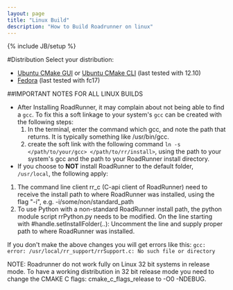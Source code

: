 ```yaml
---
layout: page
title: "Linux Build"
description: "How to Build Roadrunner on linux"
---
```

{% include JB/setup %}

#Distribution
Select your distribution:

* [Ubuntu CMake GUI](buildrr_ubuntu_cmakegui.html) or [Ubuntu CMake CLI](buildrr_ubuntu_cmakecli.html) (last tested with 12.10)
* [Fedora](buildrr_fedora.html) (last tested with fc17)

##IMPORTANT NOTES FOR ALL LINUX BUILDS
* After Installing RoadRunner, it may complain about not being able to find a `gcc`. To fix this a soft linkage to your system's `gcc` can be created with the following steps:
    1. In the terminal, enter the command which gcc, and note the path that returns. It is typically something like /usr/bin/gcc.
    2. create the soft link with the following command `ln -s </path/to/your/gcc> </path/to/rr/install>`, using the path to your system's gcc and the path to your RoadRunner install directory.
* If you choose to **NOT** install RoadRunner to the default folder, `/usr/local`, the following apply:
1. The command line client rr_c (C-api client of RoadRunner) need to receive the install path to where RoadRunner was installed, using the flag "-i", e.g. -i/some/non/standard_path
2. To use Python with a non-standard RoadRunner install path, the python module script rrPython.py needs to be modified. On the line starting with #handle.setInstallFolder(..): Uncomment the line and supply proper path to where RoadRunner was installed.


If you don't make the above changes you will get errors like this: `gcc: error: /usr/local/rr_support/rrSupport.c: No such file or directory`

NOTE: Roadrunner do not work fully on Linux 32 bit systems in release mode. To have a working distribution in 32 bit release mode you need to change the CMAKE C flags: cmake_c_flags_release to -O0 -NDEBUG.
